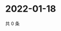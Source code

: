 # 2022-01-18

共 0 条

<!-- BEGIN WEIBO -->
<!-- 最后更新时间 Tue Jan 18 2022 07:09:21 GMT+0800 (China Standard Time) -->

<!-- END WEIBO -->
